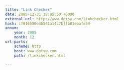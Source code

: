 ```yaml
---
title: "Link Checker"
date: 2005-12-31 18:05:50 +0000
external-url: http://www.dotsw.com/linkchecker.html
hash: cf016550e3b541a14c7bffb01ebafe54
annum:
    year: 2005
    month: 12
url-parts:
    scheme: http
    host: www.dotsw.com
    path: /linkchecker.html

---
```



